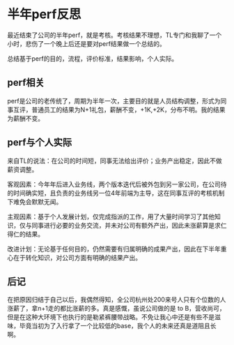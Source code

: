 # 半年perf反思
最近结束了公司的半年perf，就是考核。考核结果不理想，TL专门和我聊了一个小时，悲伤了一个晚上后还是要对perf结果做一个总结的。

总结基于perf的目的，流程，评价标准，结果影响，个人实际。
## perf相关
perf是公司的老传统了，周期为半年一次，主要目的就是人员结构调整，形式为同事互评，普通员工的结果为N+1礼包，薪酬不变，+1K,+2K，分布不明。我的结果为薪酬不变。
## perf与个人实际
来自TL的说法：在公司的时间短，同事无法给出评价；业务产出稳定，因此不做薪资调整。

客观因素：今年年后进入业务线，两个版本迭代后被外包到另一家公司，在公司待的时间确实短，且负责的业务线另一位4年前端为主导，这在同事互评的考核机制下难免会默默无闻。

主观因素：基于个人发展计划，仅完成指派的工作，用了大量时间学习了其他知识，仅与同事进行必要的业务交流，并未对公司有额外产出，因此未涨薪算是求仁得仁的结果。

改进计划：无论基于任何目的，仍然需要有归属明确的成果产出，因此在下半年重心在于转化知识，对公司方面有明确的结果产出。

## 后记
在把原因归结于自己以后，我偶然得知，全公司杭州处200来号人只有个位数的人涨薪了，拿n+1走的都比涨薪的多。真是感慨，虽说公司做的是 to B，营收尚可，但是在这种大环境下也执行的是勒紧裤腰带战略。不免让我心中还是有些不是滋味，毕竟当初为了入行拿了一个比较低的base，我个人的未来还真是道阻且长啊。
